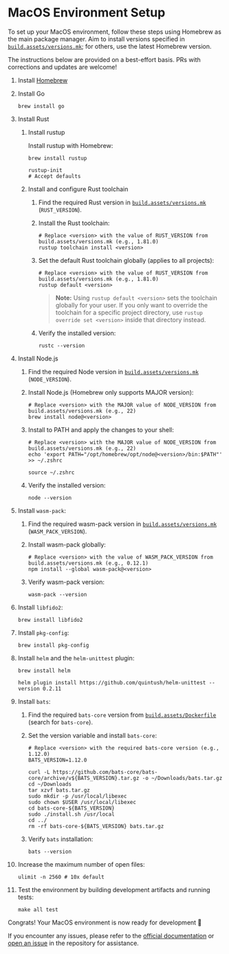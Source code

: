 # MacOS Environment Setup

To set up your MacOS environment, follow these steps using Homebrew as the main
package manager. Aim to install versions specified in
[`build.assets/versions.mk`](/build.assets/versions.mk); for others, use the
latest Homebrew version.

The instructions below are provided on a best-effort basis. PRs with corrections
and updates are welcome!

1. Install [Homebrew](https://brew.sh/)

1. Install Go

      ```shell
      brew install go
      ```

1. Install Rust
    1. Install rustup

        Install rustup with Homebrew:

        ```shell
        brew install rustup

        rustup-init
        # Accept defaults
        ```

    1. Install and configure Rust toolchain
        1. Find the required Rust version in
            [`build.assets/versions.mk`](/build.assets/versions.mk)
            (`RUST_VERSION`).

        1. Install the Rust toolchain:

            ```shell
            # Replace <version> with the value of RUST_VERSION from build.assets/versions.mk (e.g., 1.81.0)
            rustup toolchain install <version>
            ```

        1. Set the default Rust toolchain globally (applies to all projects):

            ```shell
            # Replace <version> with the value of RUST_VERSION from build.assets/versions.mk (e.g., 1.81.0)
            rustup default <version>
            ```

            > **Note:** Using `rustup default <version>` sets the toolchain
            > globally for your user. If you only want to override the toolchain
            > for a specific project directory, use `rustup override set
            > <version>` inside that directory instead.

        1. Verify the installed version:

            ```shell
            rustc --version
            ```

1. Install Node.js
    1. Find the required Node version in
      [`build.assets/versions.mk`](/build.assets/versions.mk) (`NODE_VERSION`).

    1. Install Node.js (Homebrew only supports MAJOR version):

        ```shell
        # Replace <version> with the MAJOR value of NODE_VERSION from build.assets/versions.mk (e.g., 22)
        brew install node@<version>
        ```

    1. Install to PATH and apply the changes to your shell:

        ```shell
        # Replace <version> with the MAJOR value of NODE_VERSION from build.assets/versions.mk (e.g., 22)
        echo 'export PATH="/opt/homebrew/opt/node@<version>/bin:$PATH"' >> ~/.zshrc

        source ~/.zshrc
        ```

    1. Verify the installed version:

        ```shell
        node --version
        ```

1. Install `wasm-pack`:
    1. Find the required wasm-pack version in
    [`build.assets/versions.mk`](/build.assets/versions.mk)
    (`WASM_PACK_VERSION`).

    1. Install wasm-pack globally:

        ```shell
        # Replace <version> with the value of WASM_PACK_VERSION from build.assets/versions.mk (e.g., 0.12.1)
        npm install --global wasm-pack@<version>
        ```

    1. Verify wasm-pack version:

        ```shell
        wasm-pack --version
        ```

1. Install `libfido2`:

    ```shell
    brew install libfido2
    ```

1. Install `pkg-config`:

    ```shell
    brew install pkg-config
    ```

1. Install `helm` and the `helm-unittest` plugin:

    ```shell
    brew install helm

    helm plugin install https://github.com/quintush/helm-unittest --version 0.2.11
    ```

1. Install `bats`:
    1. Find the required `bats-core` version from
        [`build.assets/Dockerfile`](/build.assets/Dockerfile) (search for
        `bats-core`).
    1. Set the version variable and install `bats-core`:

        ```shell
        # Replace <version> with the required bats-core version (e.g., 1.12.0)
        BATS_VERSION=1.12.0

        curl -L https://github.com/bats-core/bats-core/archive/v${BATS_VERSION}.tar.gz -o ~/Downloads/bats.tar.gz
        cd ~/Downloads
        tar xzvf bats.tar.gz
        sudo mkdir -p /usr/local/libexec
        sudo chown $USER /usr/local/libexec
        cd bats-core-${BATS_VERSION}
        sudo ./install.sh /usr/local
        cd ../
        rm -rf bats-core-${BATS_VERSION} bats.tar.gz
        ```

    1. Verify `bats` installation:

          ```shell
          bats --version
          ```

1. Increase the maximum number of open files:

    ```shell
    ulimit -n 2560 # 10x default
    ```

1. Test the environment by building development artifacts and running tests:

    ```shell
    make all test
    ```

Congrats! Your MacOS environment is now ready for development 🎉

If you encounter any issues, please refer to the [official
documentation](https://goteleport.com/docs/) or [open an
issue](https://github.com/gravitational/teleport/issues) in the repository for
assistance.
